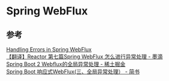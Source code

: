 # Spring WebFlux



## 参考

[Handling Errors in Spring WebFlux](https://www.baeldung.com/spring-webflux-errors)  
[【翻译】Reactor 第七篇Spring WebFlux 怎么进行异常处理 - 墨滴](https://mdnice.com/writing/fa86fc549ca74590a363f3aea5899c1c)  
[Spring Boot 2 Webflux的全局异常处理 - 稀土掘金](https://juejin.cn/post/6844903742672764941)  
[Spring Boot 响应式WebFlux(三、全局异常处理） - 简书](https://www.jianshu.com/p/11bc4235932a)  
